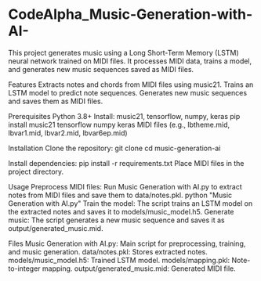 # CodeAlpha_Music-Generation-with-AI-
This project generates music using a Long Short-Term Memory (LSTM) neural network trained on MIDI files. It processes MIDI data, trains a model, and generates new music sequences saved as MIDI files.

Features
Extracts notes and chords from MIDI files using music21.
Trains an LSTM model to predict note sequences.
Generates new music sequences and saves them as MIDI files.

Prerequisites
Python 3.8+
Install: music21, tensorflow, numpy, keras
pip install music21 tensorflow numpy keras
MIDI files (e.g., lbtheme.mid, lbvar1.mid, lbvar2.mid, lbvar6ep.mid)

Installation
Clone the repository:
git clone <repository-url>
cd music-generation-ai

Install dependencies:
pip install -r requirements.txt
Place MIDI files in the project directory.

Usage
Preprocess MIDI files: Run Music Generation with AI.py to extract notes from MIDI files and save them to data/notes.pkl.
python "Music Generation with AI.py"
Train the model: The script trains an LSTM model on the extracted notes and saves it to models/music_model.h5.
Generate music: The script generates a new music sequence and saves it as output/generated_music.mid.

Files
Music Generation with AI.py: Main script for preprocessing, training, and music generation.
data/notes.pkl: Stores extracted notes.
models/music_model.h5: Trained LSTM model.
models/mapping.pkl: Note-to-integer mapping.
output/generated_music.mid: Generated MIDI file.
